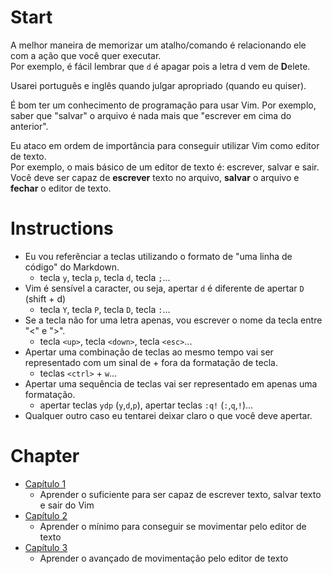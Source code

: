 # Start
A melhor maneira de memorizar um atalho/comando é relacionando ele com a ação que você quer executar.  
Por exemplo, é fácil lembrar que `d` é apagar pois a letra d vem de **D**elete.  

Usarei português e inglês quando julgar apropriado (quando eu quiser).  

É bom ter um conhecimento de programação para usar Vim. Por exemplo, saber que "salvar" o arquivo é nada mais que "escrever em cima do anterior".  

Eu ataco em ordem de importância para conseguir utilizar Vim como editor de texto.  
Por exemplo, o mais básico de um editor de texto é: escrever, salvar e sair.  
Você deve ser capaz de **escrever** texto no arquivo, **salvar** o arquivo e **fechar** o editor de texto.  

# Instructions
* Eu vou referênciar a teclas utilizando o formato de "uma linha de código" do Markdown.  
  * tecla `y`, tecla `p`, tecla `d`, tecla `;`...  
* Vim é sensível a caracter, ou seja, apertar `d` é diferente de apertar `D` (shift + d)  
  * tecla `Y`, tecla `P`, tecla `D`, tecla `:`...  
* Se a tecla não for uma letra apenas, vou escrever o nome da tecla entre "<" e ">".  
  * tecla `<up>`, tecla `<down>`, tecla `<esc>`...  
* Apertar uma combinação de teclas ao mesmo tempo vai ser representado com um sinal de + fora da formatação de tecla.  
  * teclas `<ctrl>` + `w`...  
* Apertar uma sequência de teclas vai ser representado em apenas uma formatação.  
  * apertar teclas `ydp` (`y`,`d`,`p`), apertar teclas `:q!` (`:`,`q`,`!`)...  
* Qualquer outro caso eu tentarei deixar claro o que você deve apertar.  

# Chapter

* [Capítulo 1](chapter01/README.md)
  * Aprender o suficiente para ser capaz de escrever texto, salvar texto e sair do Vim
* [Capítulo 2](chapter02/README.md)
  * Aprender o mínimo para conseguir se movimentar pelo editor de texto
* [Capítulo 3](chapter03/README.md)
  * Aprender o avançado de movimentação pelo editor de texto
